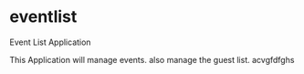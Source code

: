 eventlist
=========

Event List Application

This Application will manage events.
also manage the guest list.
acvgfdfghs